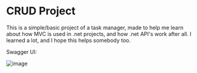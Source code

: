 # CRUD Project

This is a simple/basic project of a task manager, made to help me learn about how MVC is used in .net projects, and how .net API's work after all.
I learned a lot, and I hope this helps somebody too.

Swagger UI:  

![image](https://github.com/marinacanal/trilha-net-api-desafio/assets/121324624/57b36ef9-a15a-4de9-bdba-1c58778f0bbe)

